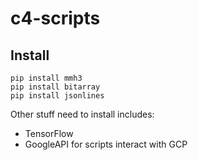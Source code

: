 # c4-scripts

## Install

```
pip install mmh3
pip install bitarray
pip install jsonlines
```

Other stuff need to install includes:

* TensorFlow
* GoogleAPI for scripts interact with GCP
